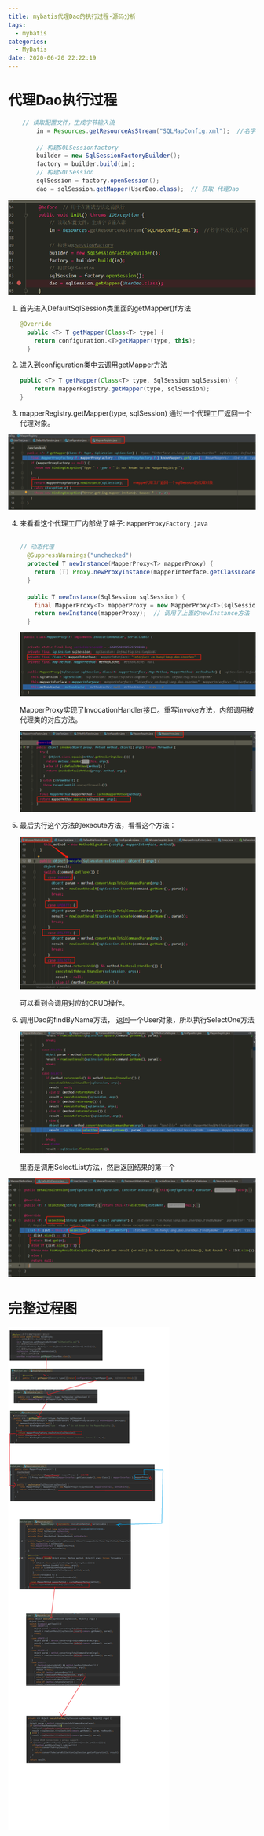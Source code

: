 ```yaml
---
title: mybatis代理Dao的执行过程-源码分析
tags:
  - mybatis
categories:
  - MyBatis
date: 2020-06-20 22:22:19
---
```



# 代理Dao执行过程

```java
    // 读取配置文件，生成字节输入流
        in = Resources.getResourceAsStream("SQLMapConfig.xml");  //名字不区分大小写

        // 构建SQLSessionfactory
        builder = new SqlSessionFactoryBuilder();
        factory = builder.build(in);
        // 构建SQLSession
        sqlSession = factory.openSession();
        dao = sqlSession.getMapper(UserDao.class);  // 获取 代理Dao
```

![1592630241162](mybatis代理dao/1592630241162.png)

1. 首先进入DefaultSqlSession类里面的getMapper()f方法

   ```java
   @Override
     public <T> T getMapper(Class<T> type) {
       return configuration.<T>getMapper(type, this);
     }
   ```

2. 进入到configuration类中去调用getMapper方法

   ```java
   public <T> T getMapper(Class<T> type, SqlSession sqlSession) {
       return mapperRegistry.getMapper(type, sqlSession);
   }
   ```

3. mapperRegistry.getMapper(type, sqlSession) 通过一个代理工厂返回一个代理对象。

![1592630806594](mybatis代理dao/1592630806594.png)

4. 来看看这个代理工厂内部做了啥子: `MapperProxyFactory.java`

   ```java
   
   // 动态代理
     @SuppressWarnings("unchecked")
     protected T newInstance(MapperProxy<T> mapperProxy) {
       return (T) Proxy.newProxyInstance(mapperInterface.getClassLoader(), new Class[] { mapperInterface }, mapperProxy); // mapperProxy代理的对象
     }
   
     public T newInstance(SqlSession sqlSession) {
       final MapperProxy<T> mapperProxy = new MapperProxy<T>(sqlSession, mapperInterface, methodCache);
       return newInstance(mapperProxy);  // 调用了上面的newInstance方法
     }
   
   ```

   ![1592631216795](mybatis代理dao/1592631216795.png)

   MapperProxy实现了InvocationHandler接口。重写invoke方法，内部调用被代理类的对应方法。

   ![1592635173908](mybatis代理dao/1592635173908.png)

5. 最后执行这个方法的execute方法，看看这个方法：

   ![1592635440415](mybatis代理dao/1592635440415.png)

   可以看到会调用对应的CRUD操作。

6. 调用Dao的findByName方法， 返回一个User对象，所以执行SelectOne方法

   ![1592635622302](mybatis代理dao/1592635622302.png)

   里面是调用SelectList方法，然后返回结果的第一个

![1592635692160](mybatis代理dao/1592635692160.png)





# 完整过程图



![](mybatis代理dao/代理dao的执行过程.png)





